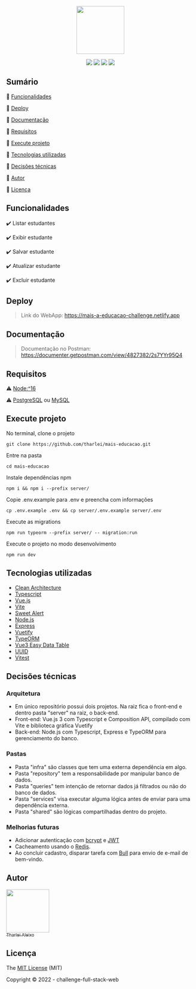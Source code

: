 <p align="center">
 <img width="128" src="https://maisaedu.com.br/hubfs/site-grupo-a/logo-mais-a-educacao.svg"/>
</p>

<p align="center">
  <img src="https://img.shields.io/badge/Node.js-82b547?style=for-the-badge&logo=node.js&logoColor=white"/>
  <img src="https://img.shields.io/badge/Vue-3eaf7c?style=for-the-badge&logo=vue.js&logoColor=white"/>
  <img src="https://img.shields.io/badge/Vuetify-1697f6?style=for-the-badge&logo=vuetify&logoColor=white">
  <img src="https://img.shields.io/badge/TypeScript-007ACC?style=for-the-badge&logo=typescript&logoColor=white">
</p>

## Sumário

:small_blue_diamond: [Funcionalidades](#funcionalidades)

:small_blue_diamond: [Deploy](#deploy)

:small_blue_diamond: [Documentação](#documentação)

:small_blue_diamond: [Requisitos](#requisitos)

:small_blue_diamond: [Execute projeto](#execute-projeto)

:small_blue_diamond: [Tecnologias utilizadas](#tecnologias-utilizadas)

:small_blue_diamond: [Decisões técnicas](#decisões-técnicas)

:small_blue_diamond: [Autor](#autor)

:small_blue_diamond: [Licença](#licença)

## Funcionalidades

:heavy_check_mark: Listar estudantes

:heavy_check_mark: Exibir estudante

:heavy_check_mark: Salvar estudante

:heavy_check_mark: Atualizar estudante

:heavy_check_mark: Excluir estudante

## Deploy

> Link do WebApp: https://mais-a-educacao-challenge.netlify.app

## Documentação

> Documentação no Postman: https://documenter.getpostman.com/view/4827382/2s7YYr95Q4

## Requisitos

:warning: [Node:^16](https://nodejs.org/en/download/)

:warning: [PostgreSQL](https://www.postgresql.org/) ou [MySQL](https://www.mysql.com/)

## Execute projeto

No terminal, clone o projeto

```
git clone https://github.com/tharlei/mais-educacao.git
```

Entre na pasta

```
cd mais-educacao
```

Instale dependências npm

```
npm i && npm i --prefix server/
```

Copie .env.example para .env e preencha com informações

```
cp .env.example .env && cp server/.env.example server/.env
```

Execute as migrations

```
npm run typeorm --prefix server/ -- migration:run
```

Execute o projeto no modo desenvolvimento

```
npm run dev
```

## Tecnologias utilizadas

- [Clean Architecture](https://blog.cleancoder.com/uncle-bob/2012/08/13/the-clean-architecture.html)
- [Typescript](https://www.typescriptlang.org/)
- [Vue.js](https://vuejs.org/)
- [Vite](https://vitejs.dev/)
- [Sweet Alert](https://sweetalert2.github.io/)
- [Node.js](https://nodejs.org/en/)
- [Express](https://expressjs.com/)
- [Vuetify](https://next.vuetifyjs.com/en/)
- [TypeORM](https://typeorm.io/)
- [Vue3 Easy Data Table](https://github.com/HC200ok/vue3-easy-data-table)
- [UUID](https://github.com/uuidjs/uuid)
- [Vitest](https://vitest.dev/)

## Decisões técnicas

### Arquitetura

- Em único repositório possui dois projetos. Na raiz fica o front-end e dentro pasta "server" na raiz, o back-end.
- Front-end: Vue.js 3 com Typescript e Composition API, compilado com Vite e biblioteca gráfica Vuetify
- Back-end: Node.js com Typescript, Express e TypeORM para gerenciamento do banco.

### Pastas

- Pasta "infra" são classes que tem uma externa dependência em algo.
- Pasta "repository" tem a responsabilidade por manipular banco de dados.
- Pasta "queries" tem intenção de retornar dados já filtrados ou não do banco de dados.
- Pasta "services" visa executar alguma lógica antes de enviar para uma dependência externa.
- Pasta "shared" são lógicas compartilhadas dentro do projeto.

### Melhorias futuras

- Adicionar autenticação com [bcrypt](https://github.com/kelektiv/node.bcrypt.js) e [JWT](https://github.com/auth0/node-jsonwebtoken)
- Cacheamento usando o [Redis](https://github.com/redis/node-redis).
- Ao concluir cadastro, disparar tarefa com [Bull](https://github.com/OptimalBits/bull) para envio de e-mail de bem-vindo.

## Autor

[<img src="https://avatars2.githubusercontent.com/u/32899049?s=460&u=946f73939bb511fa8ae40ed80764cc4dbffe359f&v=4" width=115><br><sub>Tharlei Aleixo</sub>](https://github.com/Tharlei)

## Licença

The [MIT License]() (MIT)

Copyright :copyright: 2022 - challenge-full-stack-web
